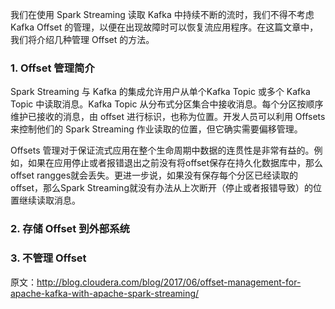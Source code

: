 我们在使用 Spark Streaming 读取 Kafka 中持续不断的流时，我们不得不考虑 Kafka Offset 的管理，以便在出现故障时可以恢复流应用程序。在这篇文章中，我们将介绍几种管理 Offset 的方法。

### 1. Offset 管理简介

Spark Streaming 与 Kafka 的集成允许用户从单个Kafka Topic 或多个 Kafka Topic 中读取消息。Kafka Topic 从分布式分区集合中接收消息。每个分区按顺序维护已接收的消息，由 offset 进行标识，也称为位置。开发人员可以利用 Offsets 来控制他们的 Spark Streaming 作业读取的位置，但它确实需要偏移管理。

Offsets 管理对于保证流式应用在整个生命周期中数据的连贯性是非常有益的。例如，如果在应用停止或者报错退出之前没有将offset保存在持久化数据库中，那么offset rangges就会丢失。更进一步说，如果没有保存每个分区已经读取的offset，那么Spark Streaming就没有办法从上次断开（停止或者报错导致）的位置继续读取消息。


### 2. 存储 Offset 到外部系统

### 3. 不管理 Offset



























原文：http://blog.cloudera.com/blog/2017/06/offset-management-for-apache-kafka-with-apache-spark-streaming/
